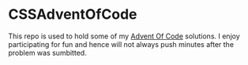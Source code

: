 # CSSAdventOfCode

This repo is used to hold some of my [Advent Of Code](https://adventofcode.com/) solutions. 
I enjoy participating for fun and hence will not always push minutes after the problem was sumbitted.
